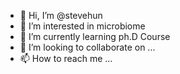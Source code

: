 - 👋 Hi, I’m @stevehun
- 👀 I’m interested in microbiome
- 🌱 I’m currently learning ph.D Course
- 💞️ I’m looking to collaborate on ...
- 📫 How to reach me ...

<!---
stevehun/stevehun is a ✨ special ✨ repository because its `README.md` (this file) appears on your GitHub profile.
You can click the Preview link to take a look at your changes.
--->
